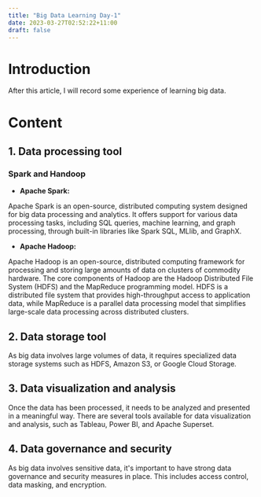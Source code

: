```yaml
---
title: "Big Data Learning Day-1"
date: 2023-03-27T02:52:22+11:00
draft: false
---
```


# Introduction
After this article, I will record some experience of learning big data.



# Content
## 1. Data processing tool

### Spark and Handoop

- **Apache Spark:**

Apache Spark is an open-source, distributed computing system designed for big data processing and analytics.  It offers support for various data processing tasks, including SQL queries, machine learning, and graph processing, through built-in libraries like Spark SQL, MLlib, and GraphX.

- **Apache Hadoop:**

Apache Hadoop is an open-source, distributed computing framework for processing and storing large amounts of data on clusters of commodity hardware. The core components of Hadoop are the Hadoop Distributed File System (HDFS) and the MapReduce programming model. HDFS is a distributed file system that provides high-throughput access to application data, while MapReduce is a parallel data processing model that simplifies large-scale data processing across distributed clusters.

## 2. Data storage tool

As big data involves large volumes of data, it requires specialized data storage systems such as HDFS, Amazon S3, or Google Cloud Storage.

## 3. Data visualization and analysis

Once the data has been processed, it needs to be analyzed and presented in a meaningful way. There are several tools available for data visualization and analysis, such as Tableau, Power BI, and Apache Superset.

## 4. Data governance and security

As big data involves sensitive data, it's important to have strong data governance and security measures in place. This includes access control, data masking, and encryption.


